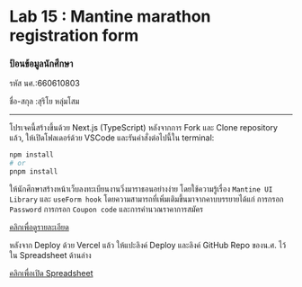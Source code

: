 # Lab 15 : Mantine marathon registration form

### ป้อนข้อมูลนักศึกษา

รหัส นศ.:660610803

ชื่อ-สกุล :สุริโย หลุ่มโสม

---

โปรเจคนี้สร้างขึ้นด้วย Next.js (TypeScript)
หลังจากการ Fork และ Clone repository แล้ว, ให้เปิดโฟลเดอร์ด้วย VSCode และรันคำสั่งต่อไปนี้ใน terminal:

```bash
npm install
# or
pnpm install
```

ให้นักศึกษาสร้างหน้าเว็บลงทะเบียนงานวิ่งมาราธอนอย่างง่าย โดยใช้ความรู้เรื่อง `Mantine UI Library` และ `useForm hook` โดยความสามารถที่เพิ่มเติมขึ้นมาจากคาบบรรยายได้แก่ การกรอก `Password` การกรอก `Coupon code` และการคำนวณราคาการสมัคร

[คลิกเพื่อดูรายละเอียด](https://o365cmu-my.sharepoint.com/:b:/g/personal/dome_potikanond_cmu_ac_th/Ef27GcFXIdhGsiGPd3WzAjoBmI3pu6oh49fQlaMEap3O4w?e=cWyqN2)

หลังจาก Deploy ด้วย Vercel แล้ว ให้แปะลิงค์ Deploy และลิงค์ GitHub Repo ของน.ศ. ไว้ใน Spreadsheet ด้านล่าง

[คลิกเพื่อเปิด Spreadsheet](https://o365cmu-my.sharepoint.com/:x:/g/personal/dome_potikanond_cmu_ac_th/EfmPM2Wz7OZAiAn23yVwzKwBacdSRIyVOhMjqTMzrHohMg?e=gWuUzE)
